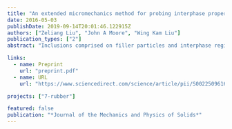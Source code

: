 ```yaml
---
title: "An extended micromechanics method for probing interphase properties in polymer nanocomposites"
date: 2016-05-03
publishDate: 2019-09-14T20:01:46.122915Z
authors: ["Zeliang Liu", "John A Moore", "Wing Kam Liu"]
publication_types: ["2"]
abstract: "Inclusions comprised on filler particles and interphase regions commonly form complex morphologies in polymer nanocomposites. Addressing these morphologies as systems of overlapping simple shapes allows for the study of dilute particles, clustered particles, and interacting interphases all in one general modeling framework. To account for the material properties in these overlapping geometries, weighted-mean and additive overlapping conditions are introduced and the corresponding inclusion-wise integral equations are formulated. An extended micromechanics method based on these overlapping conditions for linear elastic and viscoelastic heterogeneous material is then developed. An important feature of the proposed approach is that the effect of both the geometric overlapping (clustered particles) and physical overlapping (interacting interphases) on the effective properties can be distinguished. We apply the extended micromechanics method to a viscoelastic polymer nanocomposite with interphase regions, and estimate the properties and thickness of the interphase region based on experimental data for carbon-black filled styrene butadiene rubbers."

links:
  - name: Preprint
    url: "preprint.pdf"
  - name: URL
    url: "https://www.sciencedirect.com/science/article/pii/S0022509616303003"

projects: ["7-rubber"]

featured: false
publication: "*Journal of the Mechanics and Physics of Solids*"
---
```


